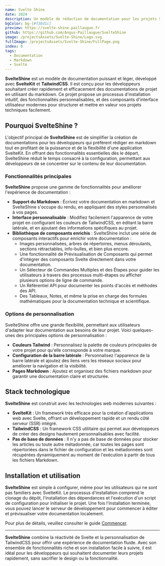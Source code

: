 ```yaml
---
name: Svelte Shine
date: 2024
description: Un modèle de rédaction de documentation pour les projets Svelte.
bgColor: bg-[#f38d1c]
preview: https://svelte-shine.paillaugue.fr
github: https://github.com/Angus-Paillaugue/SvelteShine
image: /projectsAssets/Svelte-Shine/Logo.svg
fullImage: /projectsAssets/Svelte-Shine/FullPage.png
index: 0
tags:
  - Documentation
  - Markdown
  - Svelte
---
```


**SvelteShine** est un modèle de documentation puissant et léger, développé avec **SvelteKit** et **TailwindCSS**. Il est conçu pour les développeurs souhaitant créer rapidement et efficacement des documentations de projet en utilisant du markdown. Ce projet propose un processus d'installation intuitif, des fonctionnalités personnalisables, et des composants d'interface utilisateur modernes pour structurer et mettre en valeur vos projets techniques facilement.


## Pourquoi SvelteShine ?

L'objectif principal de **SvelteShine** est de simplifier la création de documentations pour les développeurs qui préfèrent rédiger en markdown tout en profitant de la puissance et de la flexibilité d'une application SvelteKit. En offrant des fonctionnalités essentielles dès le départ, SvelteShine réduit le temps consacré à la configuration, permettant aux développeurs de se concentrer sur le contenu de leur documentation.


### Fonctionnalités principales

**SvelteShine** propose une gamme de fonctionnalités pour améliorer l'expérience de documentation :
 - **Support du Markdown** : Écrivez votre documentation en markdown et SvelteShine s'occupe du rendu, en appliquant des styles personnalisés à vos pages.
 - **Interface personnalisable** : Modifiez facilement l'apparence de votre projet en configurant les couleurs de TailwindCSS, en éditant la barre latérale, et en ajoutant des informations spécifiques au projet.
 - **Bibliothèque de composants enrichis** : SvelteShine inclut une série de composants interactifs pour enrichir votre documentation :
   - Images personnalisées, arbres de répertoires, menus déroulants, sections rétractables, info-bulles, et bien plus encore.
   - Une fonctionnalité de Prévisualisation de Composants qui permet d'intégrer des composants Svelte directement dans votre documentation.
   - Un Sélecteur de Commandes Multiples et des Étapes pour guider les utilisateurs à travers des processus multi-étapes ou afficher plusieurs options de ligne de commande.
   - Un Référentiel API pour documenter les points d'accès et méthodes des API.
   - Des Tableaux, Notes, et même la prise en charge des formules mathématiques pour la documentation technique et scientifique.


### Options de personnalisation

SvelteShine offre une grande flexibilité, permettant aux utilisateurs d'adapter leur documentation aux besoins de leur projet. Voici quelques-unes des principales options de personnalisation :
 - **Couleurs Tailwind** : Personnalisez la palette de couleurs principales de votre projet pour qu'elle corresponde à votre marque.
 - **Configuration de la barre latérale** : Personnalisez l'apparence de la barre latérale et ajoutez des liens vers les réseaux sociaux pour améliorer la navigation et la visibilité.
 - **Pages Markdown** : Ajoutez et organisez des fichiers markdown pour garantir une documentation claire et structurée.


## Stack technologique

**SvelteShine** est construit avec les technologies web modernes suivantes :
 - **SvelteKit** : Un framework très efficace pour la création d'applications web avec Svelte, offrant un développement rapide et un rendu côté serveur (SSR) intégré.
 - **TailwindCSS** : Un framework CSS utilitaire qui permet aux développeurs de créer des designs hautement personnalisables avec facilité.
 - **Pas de base de données** : Il n'y a pas de base de données pour stocker les articles ou toute autre métadonnée, car toutes les pages sont répertoriées dans le fichier de configuration et les métadonnées sont récupérées dynamiquement au moment de l'exécution à partir de tous les fichiers Markdown.


## Installation et utilisation

**SvelteShine** est simple à configurer, même pour les utilisateurs qui ne sont pas familiers avec SvelteKit. Le processus d'installation comprend le clonage du dépôt, l'installation des dépendances et l'exécution d'un script de configuration pour initialiser le projet. Une fois l'installation terminée, vous pouvez lancer le serveur de développement pour commencer à éditer et prévisualiser votre documentation localement.

Pour plus de détails, veuillez consulter le guide [Commencer](https://svelte-shine.paillaugue.fr/docs/Quickstart).


---


**SvelteShine** combine la réactivité de Svelte et la personnalisation de TailwindCSS pour offrir une expérience de documentation fluide. Avec son ensemble de fonctionnalités riche et son installation facile à suivre, il est idéal pour les développeurs qui souhaitent documenter leurs projets rapidement, sans sacrifier le design ou la fonctionnalité.
